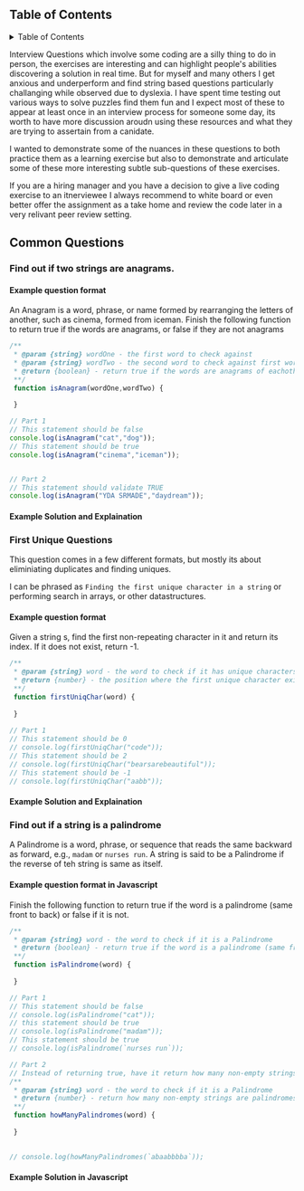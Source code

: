 <h2>Table of Contents</h2>

<details>

  <summary>Table of Contents</summary>

  <ul>
    <li><a href="#table-of-contents">Table of Contents</a></li>
    <li><a href="#common-questions">Common Questions</a>
      <ul>
        <li><a href="#">Find out if two strings are Anagrams</a></li>
        <li><a href="#">First Unique Questions</a></li>
        <li><a href="#">Find out if string is a Palindrome</a></li>
        <li><a href="#">Various String Exercises</a></li>
      </ul>
    </li>
  </ul>

</details>


Interview Questions which involve some coding are a silly thing to do in person, the exercises are interesting and can highlight people's abilities discovering a solution in real time. But for myself and many others I get anxious and underperform and find string based questions particularly challanging while observed due to dyslexia. 
I have spent time testing out various ways to solve puzzles find them fun and I expect most of these to appear at least once in an interview process for someone some day, its worth to have more discussion aroudn using these resources and what they are trying to assertain from a canidate. 

I wanted to demonstrate some of the nuances in these questions to both practice them as a learning exercise but also to demonstrate and articulate some of these more interesting subtle sub-questions of these exercises. 

If you are a hiring manager and you have a decision to give a live coding exercise to an itnerviewee I always recommend to white board or even better offer the assignment as a take home and review the code later in a very relivant peer review setting. 

## Common Questions

### Find out if two strings are anagrams.


#### Example question format
An Anagram is a word, phrase, or name formed by rearranging the letters of another, such as cinema, formed from iceman.
Finish the following function to return true if the words are anagrams, or false if they are not anagrams

```js
/** 
 * @param {string} wordOne - the first word to check against
 * @param {string} wordTwo - the second word to check against first word
 * @return {boolean} - return true if the words are anagrams of eachother or false if they are not anagrams
 **/
 function isAnagram(wordOne,wordTwo) {
 
 }

// Part 1
// This statement should be false
console.log(isAnagram("cat","dog"));
// This statement should be true
console.log(isAnagram("cinema","iceman"));


// Part 2 
// This statement should validate TRUE
console.log(isAnagram("YDA SRMADE","daydream"));
```

#### Example Solution and Explaination

###  First Unique Questions

This question comes in a few different formats, but mostly its about eliminiating duplicates and finding uniques. 

I can be phrased as `Finding the first unique character in a string` or performing search in arrays, or other datastructures. 

#### Example question format
Given a string s, find the first non-repeating character in it and return its index. If it does not exist, return -1.
```js
/** 
 * @param {string} word - the word to check if it has unique characters
 * @return {number} - the position where the first unique character exists
 **/
 function firstUniqChar(word) {
 
 }
 
// Part 1
// This statement should be 0
// console.log(firstUniqChar("code"));
// This statement should be 2
// console.log(firstUniqChar("bearsarebeautiful"));
// This statement should be -1
// console.log(firstUniqChar("aabb"));
```


#### Example Solution and Explaination


### Find out if a string is a palindrome

A Palindrome is a word, phrase, or sequence that reads the same backward as forward, e.g., `madam` or `nurses run`.
A string is said to be a Palindrome if the reverse of teh string is same as itself. 

#### Example question format in Javascript 

Finish the following function to return true if the word is a palindrome (same front to back) or false if it is not.

```js
/** 
 * @param {string} word - the word to check if it is a Palindrome
 * @return {boolean} - return true if the word is a palindrome (same front to back) or false if it not a palindrome.
 **/
 function isPalindrome(word) {
 
 }

// Part 1
// This statement should be false
// console.log(isPalindrome("cat"));
// this statement should be true
// console.log(isPalindrome("madam"));
// This statement should be true
// console.log(isPalindrome(`nurses run`));

// Part 2
// Instead of returning true, have it return how many non-empty strings are palindromes. A substring is any continuous sequence of characters in the string.  Two sub strings are different if they occur at different positions in `word`.  
/** 
 * @param {string} word - the word to check if it is a Palindrome
 * @return {number} - return how many non-empty strings are palindromes
 **/
 function howManyPalindromes(word) {
 
 }
 

// console.log(howManyPalindromes(`abaabbbba`));
```

#### Example Solution in Javascript 


```js

```

